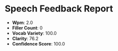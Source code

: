 # Speech Feedback Report

- **Wpm**: 2.0
- **Filler Count**: 0
- **Vocab Variety**: 100.0
- **Clarity**: 76.2
- **Confidence Score**: 100.0
